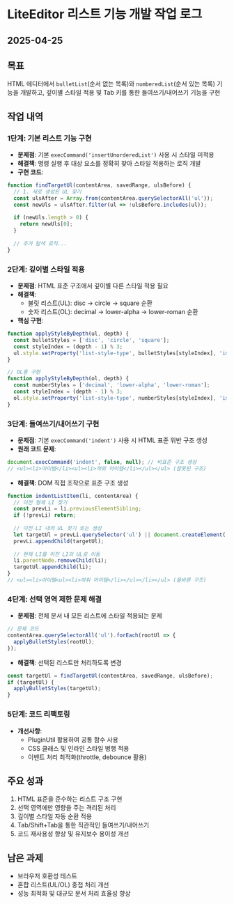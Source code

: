# LiteEditor 리스트 기능 개발 작업 로그
## 2025-04-25

## 목표
HTML 에디터에서 `bulletList`(순서 없는 목록)와 `numberedList`(순서 있는 목록) 기능을 개발하고, 깊이별 스타일 적용 및 Tab 키를 통한 들여쓰기/내어쓰기 기능을 구현

## 작업 내역

### 1단계: 기본 리스트 기능 구현
- **문제점**: 기본 `execCommand('insertUnorderedList')` 사용 시 스타일 미적용
- **해결책**: 명령 실행 후 대상 요소를 정확히 찾아 스타일 적용하는 로직 개발
- **구현 코드**:
```javascript
function findTargetUl(contentArea, savedRange, ulsBefore) {
  // 1. 새로 생성된 UL 찾기
  const ulsAfter = Array.from(contentArea.querySelectorAll('ul'));
  const newUls = ulsAfter.filter(ul => !ulsBefore.includes(ul));
  
  if (newUls.length > 0) {
    return newUls[0];
  }
  
  // 추가 탐색 로직...
}
```

### 2단계: 깊이별 스타일 적용
- **문제점**: HTML 표준 구조에서 깊이별 다른 스타일 적용 필요
- **해결책**: 
  - 불릿 리스트(UL): disc → circle → square 순환
  - 숫자 리스트(OL): decimal → lower-alpha → lower-roman 순환
- **핵심 구현**:
```javascript
function applyStyleByDepth(ul, depth) {
  const bulletStyles = ['disc', 'circle', 'square'];
  const styleIndex = (depth - 1) % 3;
  ul.style.setProperty('list-style-type', bulletStyles[styleIndex], 'important');
}

// OL용 구현
function applyStyleByDepth(ol, depth) {
  const numberStyles = ['decimal', 'lower-alpha', 'lower-roman'];
  const styleIndex = (depth - 1) % 3;
  ol.style.setProperty('list-style-type', numberStyles[styleIndex], 'important');
}
```

### 3단계: 들여쓰기/내어쓰기 구현
- **문제점**: 기본 `execCommand('indent')` 사용 시 HTML 표준 위반 구조 생성
- **원래 코드 문제**:
```javascript
document.execCommand('indent', false, null); // 비표준 구조 생성
// <ul><li>아이템</li><ul><li>하위 아이템</li></ul></ul> (잘못된 구조)
```
- **해결책**: DOM 직접 조작으로 표준 구조 생성
```javascript
function indentListItem(li, contentArea) {
  // 이전 형제 LI 찾기
  const prevLi = li.previousElementSibling;
  if (!prevLi) return;
  
  // 이전 LI 내의 UL 찾기 또는 생성
  let targetUl = prevLi.querySelector('ul') || document.createElement('ul');
  prevLi.appendChild(targetUl);
  
  // 현재 LI를 이전 LI의 UL로 이동
  li.parentNode.removeChild(li);
  targetUl.appendChild(li);
}
// <ul><li>아이템<ul><li>하위 아이템</li></ul></li></ul> (올바른 구조)
```

### 4단계: 선택 영역 제한 문제 해결
- **문제점**: 전체 문서 내 모든 리스트에 스타일 적용되는 문제
```javascript
// 문제 코드
contentArea.querySelectorAll('ul').forEach(rootUl => {
  applyBulletStyles(rootUl);
});
```
- **해결책**: 선택된 리스트만 처리하도록 변경
```javascript
const targetUl = findTargetUl(contentArea, savedRange, ulsBefore);
if (targetUl) {
  applyBulletStyles(targetUl);
}
```

### 5단계: 코드 리팩토링
- **개선사항**:
  - PluginUtil 활용하여 공통 함수 사용
  - CSS 클래스 및 인라인 스타일 병행 적용
  - 이벤트 처리 최적화(throttle, debounce 활용)

## 주요 성과
1. HTML 표준을 준수하는 리스트 구조 구현
2. 선택 영역에만 영향을 주는 격리된 처리
3. 깊이별 스타일 자동 순환 적용
4. Tab/Shift+Tab을 통한 직관적인 들여쓰기/내어쓰기
5. 코드 재사용성 향상 및 유지보수 용이성 개선

## 남은 과제
- 브라우저 호환성 테스트
- 혼합 리스트(UL/OL) 중첩 처리 개선
- 성능 최적화 및 대규모 문서 처리 효율성 향상

